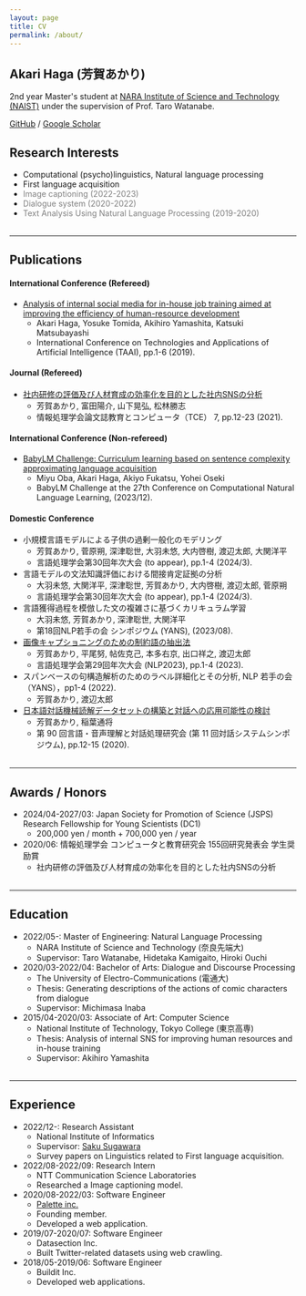 ```yaml
---
layout: page
title: CV
permalink: /about/
---
```


## Akari Haga (芳賀あかり)
2nd year Master's student at [NARA Institute of Science and Technology (NAIST)](https://www.naist.jp/en/) under the supervision of Prof. Taro Watanabe.

[GitHub](https://github.com/Akari000) / [Google Scholar](https://scholar.google.com/citations?user=Mkd23TkAAAAJ&hl=ja&oi=sra)

## Research Interests
- Computational (psycho)linguistics, Natural language processing
- First language acquisition
- <span style="color: gray;">Image captioning (2022-2023)</span>
- <span style="color: gray;">Dialogue system (2020-2022)</span>
- <span style="color: gray;">Text Analysis Using Natural Language Processing (2019-2020)</span>
<br/><br/>

---

## Publications
#### International Conference (Refereed)
- [Analysis of internal social media for in-house job training aimed at improving the efficiency of human-resource development](https://scholar.google.com/citations?view_op=view_citation&hl=ja&user=Mkd23TkAAAAJ&citation_for_view=Mkd23TkAAAAJ:d1gkVwhDpl0C)
  - Akari Haga, Yosuke Tomida, Akihiro Yamashita, Katsuki Matsubayashi 
  - International Conference on Technologies and Applications of Artificial Intelligence (TAAI), pp.1-6 (2019).

#### Journal (Refereed)
- [社内研修の評価及び人材育成の効率化を目的とした社内SNSの分析](https://scholar.google.com/citations?view_op=view_citation&hl=ja&user=Mkd23TkAAAAJ&citation_for_view=Mkd23TkAAAAJ:u5HHmVD_uO8C)
  - 芳賀あかり, 富田陽介, 山下晃弘, 松林勝志
  - 情報処理学会論文誌教育とコンピュータ（TCE） 7, pp.12-23 (2021). 

#### International Conference (Non-refereed)
- [BabyLM Challenge: Curriculum learning based on sentence complexity approximating language acquisition](https://aclanthology.org/2023.conll-babylm.25/)
  - Miyu Oba, Akari Haga, Akiyo Fukatsu, Yohei Oseki
  - BabyLM Challenge at the 27th Conference on Computational Natural Language Learning, (2023/12).

#### Domestic Conference
- 小規模言語モデルによる子供の過剰一般化のモデリング
  - 芳賀あかり, 菅原朔, 深津聡世, 大羽未悠, 大内啓樹, 渡辺太郎, 大関洋平
  - 言語処理学会第30回年次大会 (to appear), pp.1-4 (2024/3).
- 言語モデルの文法知識評価における間接肯定証拠の分析
  - 大羽未悠, 大関洋平, 深津聡世, 芳賀あかり, 大内啓樹, 渡辺太郎, 菅原朔
  - 言語処理学会第30回年次大会 (to appear), pp.1-4 (2024/3).
- 言語獲得過程を模倣した文の複雑さに基づくカリキュラム学習
  - 大羽未悠, 芳賀あかり, 深津聡世, 大関洋平
  - 第18回NLP若手の会 シンポジウム (YANS), (2023/08).
- [画像キャプショニングのための制約語の抽出法](https://www.anlp.jp/proceedings/annual_meeting/2023/pdf_dir/H9-2.pdf)
  - 芳賀あかり, 平尾努, 帖佐克己, 本多右京, 出口祥之, 渡辺太郎
  - 言語処理学会第29回年次大会 (NLP2023), pp.1-4 (2023).
- スパンベースの句構造解析のためのラベル詳細化とその分析, NLP 若手の会（YANS），pp1-4 (2022).
  - 芳賀あかり, 渡辺太郎
- [日本語対話機械読解データセットの構築と対話への応用可能性の検討](https://scholar.google.com/citations?view_op=view_citation&hl=ja&user=Mkd23TkAAAAJ&citation_for_view=Mkd23TkAAAAJ:9yKSN-GCB0IC)
  - 芳賀あかり, 稲葉通将
  - 第 90 回言語・音声理解と対話処理研究会 (第 11 回対話システムシンポジウム), pp.12-15 (2020).
<br/><br/>

---

## Awards / Honors
- 2024/04-2027/03: Japan Society for Promotion of Science (JSPS) Research Fellowship for Young Scientists (DC1)
  - 200,000 yen / month + 700,000 yen / year
- 2020/06: 情報処理学会 コンピュータと教育研究会 155回研究発表会 学生奨励賞
  - 社内研修の評価及び人材育成の効率化を目的とした社内SNSの分析
<br/><br/>

---

## Education
- 2022/05-: Master of Engineering: Natural Language Processing
  - NARA Institute of Science and Technology (奈良先端大)
  - Supervisor: Taro Watanabe, Hidetaka Kamigaito, Hiroki Ouchi
- 2020/03-2022/04: Bachelor of Arts: Dialogue and Discourse Processing
  - The University of Electro-Communications (電通大)
  - Thesis: Generating descriptions of the actions of comic characters from dialogue
  - Supervisor: Michimasa Inaba
- 2015/04-2020/03: Associate of Art: Computer Science
  - National Institute of Technology, Tokyo College (東京高専)
  - Thesis: Analysis of internal SNS for improving human resources and in-house training
  - Supervisor: Akihiro Yamashita
<br/><br/>

---

## Experience
- 2022/12-: Research Assistant
  - National Institute of Informatics
  - Supervisor: [Saku Sugawara](https://penzant.net/)
  - Survey papers on Linguistics related to First language acquisition.
- 2022/08-2022/09: Research Intern
  - NTT Communication Science Laboratories
  - Researched a Image captioning model.
- 2020/08-2022/03: Software Engineer
  - [Palette inc.](https://corp-palette.com/)
  - Founding member.
  - Developed a web application.
- 2019/07-2020/07: Software Engineer
  - Datasection Inc.
  - Built Twitter-related datasets using web crawling.
- 2018/05-2019/06: Software Engineer
  - Buildit Inc.
  - Developed web applications.

